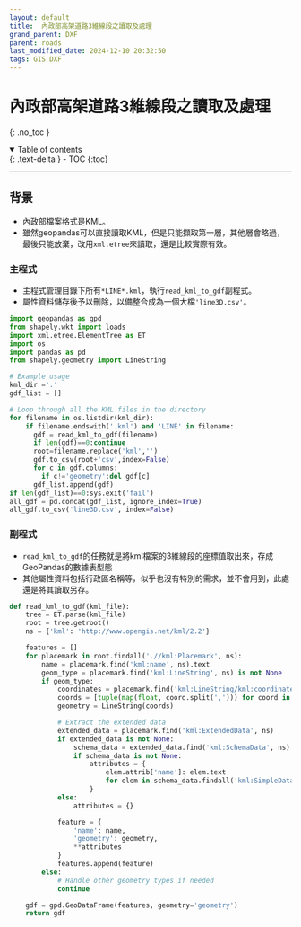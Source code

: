 ```yaml
---
layout: default
title:  內政部高架道路3維線段之讀取及處理
grand_parent: DXF
parent: roads
last_modified_date: 2024-12-10 20:32:50
tags: GIS DXF
---
```


# 內政部高架道路3維線段之讀取及處理

{: .no_toc }

<details open markdown="block">
  <summary>
    Table of contents
  </summary>
  {: .text-delta }
- TOC
{:toc}
</details>

---

## 背景

- 內政部檔案格式是KML。
- 雖然geopandas可以直接讀取KML，但是只能擷取第一層，其他層會略過，最後只能放棄，改用`xml.etree`來讀取，還是比較實際有效。

### 主程式

- 主程式管理目錄下所有`*LINE*.kml`，執行`read_kml_to_gdf`副程式。
- 屬性資料儲存後予以刪除，以備整合成為一個大檔`'line3D.csv'`。

```python
import geopandas as gpd
from shapely.wkt import loads
import xml.etree.ElementTree as ET
import os
import pandas as pd
from shapely.geometry import LineString

# Example usage
kml_dir ='.'
gdf_list = []

# Loop through all the KML files in the directory
for filename in os.listdir(kml_dir):
    if filename.endswith('.kml') and 'LINE' in filename:
      gdf = read_kml_to_gdf(filename)
      if len(gdf)==0:continue
      root=filename.replace('kml','')
      gdf.to_csv(root+'csv',index=False)
      for c in gdf.columns:
        if c!='geometry':del gdf[c]
      gdf_list.append(gdf)
if len(gdf_list)==0:sys.exit('fail')
all_gdf = pd.concat(gdf_list, ignore_index=True)
all_gdf.to_csv('line3D.csv', index=False)
```

### 副程式

- `read_kml_to_gdf`的任務就是將kml檔案的3維線段的座標值取出來，存成GeoPandas的數據表型態
- 其他屬性資料包括行政區名稱等，似乎也沒有特別的需求，並不會用到，此處還是將其讀取另存。

```python
def read_kml_to_gdf(kml_file):
    tree = ET.parse(kml_file)
    root = tree.getroot()
    ns = {'kml': 'http://www.opengis.net/kml/2.2'}

    features = []
    for placemark in root.findall('.//kml:Placemark', ns):
        name = placemark.find('kml:name', ns).text
        geom_type = placemark.find('kml:LineString', ns) is not None
        if geom_type:
            coordinates = placemark.find('kml:LineString/kml:coordinates', ns).text.strip()
            coords = [tuple(map(float, coord.split(','))) for coord in coordinates.split()]
            geometry = LineString(coords)

            # Extract the extended data
            extended_data = placemark.find('kml:ExtendedData', ns)
            if extended_data is not None:
                schema_data = extended_data.find('kml:SchemaData', ns)
                if schema_data is not None:
                    attributes = {
                        elem.attrib['name']: elem.text
                        for elem in schema_data.findall('kml:SimpleData', ns)
                    }
            else:
                attributes = {}

            feature = {
                'name': name,
                'geometry': geometry,
                **attributes
            }
            features.append(feature)
        else:
            # Handle other geometry types if needed
            continue

    gdf = gpd.GeoDataFrame(features, geometry='geometry')
    return gdf
```